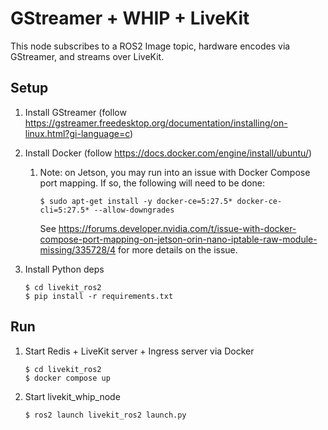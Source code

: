 # GStreamer + WHIP + LiveKit

This node subscribes to a ROS2 Image topic, hardware encodes via GStreamer, and streams over LiveKit.

## Setup

1.  Install GStreamer (follow https://gstreamer.freedesktop.org/documentation/installing/on-linux.html?gi-language=c)

1.  Install Docker (follow https://docs.docker.com/engine/install/ubuntu/)

    1.  Note: on Jetson, you may run into an issue with Docker Compose port mapping. If so, the following will need to be done:

            $ sudo apt-get install -y docker-ce=5:27.5* docker-ce-cli=5:27.5* --allow-downgrades

        See https://forums.developer.nvidia.com/t/issue-with-docker-compose-port-mapping-on-jetson-orin-nano-iptable-raw-module-missing/335728/4 for more details on the issue.

1.  Install Python deps

        $ cd livekit_ros2
        $ pip install -r requirements.txt

## Run

1.  Start Redis + LiveKit server + Ingress server via Docker

        $ cd livekit_ros2
        $ docker compose up

1.  Start livekit_whip_node

        $ ros2 launch livekit_ros2 launch.py
